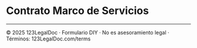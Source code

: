 # Contrato Marco de Servicios

---
© 2025 123LegalDoc · Formulario DIY · No es asesoramiento legal · Términos: 123LegalDoc.com/terms
